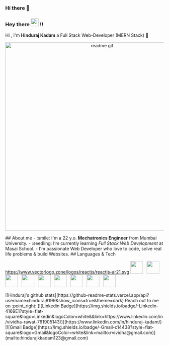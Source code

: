 ### Hi there 👋

### Hey there <img src="https://media.giphy.com/media/hvRJCLFzcasrR4ia7z/giphy.gif" width="25px"> !!
Hi , I'm <b>Hinduraj Kadam</b> a Full Stack Web-Developer (MERN Stack) :wave:
<p align="center">
<img alt="readme gif" src="https://cdn.dribbble.com/users/1292677/screenshots/6139167/avento.gif" width="600px">
</p>
## About me
- :smile: I'm a 22 y.o. <b>Mechatronics Engineer</b> from Mumbai University.
- :seedling: I’m currently learning <i>Full Stack Web Development</i> at Masai School.
-  I'm passionate Web Developer who love to code, solve real life problems & build Websites.
## Languages & Tech
<p align='center'>
  
  https://www.vectorlogo.zone/logos/reactjs/reactjs-ar21.svg
    <img height="40" src="https://www.vectorlogo.zone/logos/w3_html5/w3_html5-ar21.svg">&nbsp;&nbsp;
    <img height="40" src="https://www.flaticon.com/svg/static/icons/svg/732/732190.svg">&nbsp;&nbsp;
    <img height="40" src="https://www.vectorlogo.zone/logos/javascript/javascript-horizontal.svg">&nbsp;&nbsp;
    <img height="40" src="https://www.vectorlogo.zone/logos/reactjs/reactjs-ar21.svg">&nbsp;&nbsp;
    <img height="40" src="https://raw.githubusercontent.com/prplx/svg-logos/master/svg/redux.svg">&nbsp;&nbsp;
    <img height="40" src="https://raw.githubusercontent.com/prplx/svg-logos/master/svg/redux.svg">&nbsp;&nbsp;
    <img height="40" src="https://www.vectorlogo.zone/logos/nodejs/nodejs-horizontal.svg">&nbsp;&nbsp;
    <img height="40" src="https://www.vectorlogo.zone/logos/expressjs/expressjs-ar21.svg">&nbsp;&nbsp;
    <img height="40" src="https://www.vectorlogo.zone/logos/mongodb/mongodb-ar21.svg">
  
</p>
![Hinduraj's github stats](https://github-readme-stats.vercel.app/api?username=hinduraj8199&show_icons=true&theme=dark)
 Reach out to me on :point_right: [![Linkedin Badge](https://img.shields.io/badge/-Linkedin-4169E1?style=flat-square&logo=Linkedin&logoColor=white&&link=https://www.linkedin.com/in/vividha-rawat-761905143/)](https://www.linkedin.com/in/hinduraj-kadam/)
[![Gmail Badge](https://img.shields.io/badge/-Gmail-c14438?style=flat-square&logo=Gmail&logoColor=white&link=mailto:rvividha@gmail.com)](mailto:hindurajkkadam123@gmail.com)

